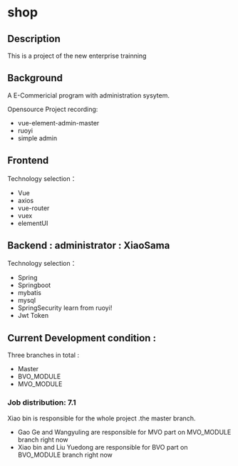 # shop

## Description
This is a project of the new enterprise trainning

## Background 
A E-Commericial program with administration sysytem.


Opensource Project recording:
-   vue-element-admin-master
-   ruoyi
-   simple admin

## Frontend 

Technology selection：
-   Vue
-   axios
-   vue-router
-   vuex
-   elementUI


## Backend : administrator : XiaoSama


Technology selection：
-   Spring
-   Springboot
-   mybatis
-   mysql
-   SpringSecurity  learn from ruoyi!
-   Jwt Token  

## Current Development condition :
Three branches in total :
- Master      
- BVO_MODULE  
- MVO_MODULE

### Job distribution: 7.1
Xiao bin is responsible for the whole project .the master branch.
-    Gao Ge and Wangyuling are responsible for MVO part on MVO_MODULE branch right now
-    Xiao bin and Liu Yuedong are responsible for BVO part on BVO_MODULE branch right now
    
